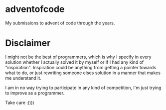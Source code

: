 # adventofcode

My submissions to advent of code through the years.

# Disclaimer

I might not be the best of programmers, which is why I specify in every solution whether I actually solved it by myself or if I had any kind of "inspiration".
Inspiration could be anything from getting a pointer towards what to do, or just rewriting someone elses solution in a manner that makes me understand it.

I am in no way trying to participate in any kind of competition, I'm just trying to improve as a programmer.

Take care :))))

